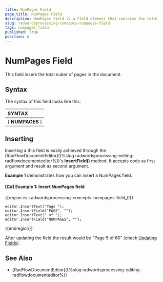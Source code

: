 ```yaml
---
title: NumPages Field
page_title: NumPages Field
description: NumPages field is a Field element that contains the total number of pages.
slug: radwordsprocessing-concepts-numpages-field
tags: numpages,field
published: True
position: 6
---
```


# NumPages Field
 
This field insers the total nuber of pages in the document.  

## Syntax

The syntax of this field looks like this: 

| SYNTAX | 
| :--- |
| { **NUMPAGES** } |

## Inserting

Inserting a this field is easily achieved through the [RadFlowDocumentEditor]({%slug radwordsprocessing-editing-radflowdocumenteditor%})'s __InsertField()__ method. It accepts code as first argument and result as second argument.

__Example 1__ demonstrates how you can insert a NumPages field.
        

#### __[C#] Example 1: Insert NumPages field__

{{region cs-radwordsprocessing-concepts-numpages-field_0}}

    editor.InsertText("Page ");
    editor.InsertField("PAGE", "");
    editor.InsertText(" of ");
    editor.InsertField("NUMPAGES", "");

{{endregion}}


After updating the field the result would be "Page 5 of 60" (check [Updating Fields](https://docs.telerik.com/devtools/document-processing/libraries/radwordsprocessing/concepts/fields/fields#updating-fields)).

## See Also

* [RadFlowDocumentEditor]({%slug radwordsprocessing-editing-radflowdocumenteditor%})